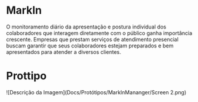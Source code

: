 # MarkIn
O monitoramento diário da apresentação e postura individual dos colaboradores que interagem diretamente com o público ganha importância crescente. Empresas que prestam serviços de atendimento presencial buscam garantir que seus colaboradores estejam preparados e bem apresentados para atender a diversos clientes.

# Prottipo
![Descrição da Imagem](Docs/Protótipos/MarkInMananger/Screen 2.png)
 
